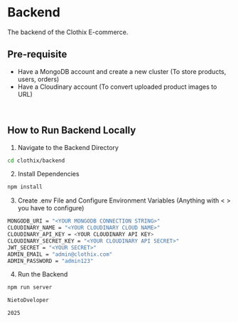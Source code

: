 # Backend
The backend of the Clothix E-commerce.
<br />

## Pre-requisite
* Have a MongoDB account and create a new cluster (To store products, users, orders)
* Have a Cloudinary account (To convert uploaded product images to URL)
<br />

## How to Run Backend Locally
1. Navigate to the Backend Directory
```bash
cd clothix/backend
```
2. Install Dependencies
```bash
npm install
```
3. Create .env File and Configure Environment Variables (Anything with < > you have to configure)
```bash
MONGODB_URI = "<YOUR MONGODB CONNECTION STRING>"
CLOUDINARY_NAME = "<YOUR CLOUDINARY CLOUD NAME>"
CLOUDINARY_API_KEY = <YOUR CLOUDINARY API KEY>
CLOUDINARY_SECRET_KEY = "<YOUR CLOUDINARY API SECRET>"
JWT_SECRET = "<YOUR SECRET>"
ADMIN_EMAIL = "admin@clothix.com"
ADMIN_PASSWORD = "admin123"
```
4. Run the Backend
```bash
npm run server

NietoDveloper

2025
